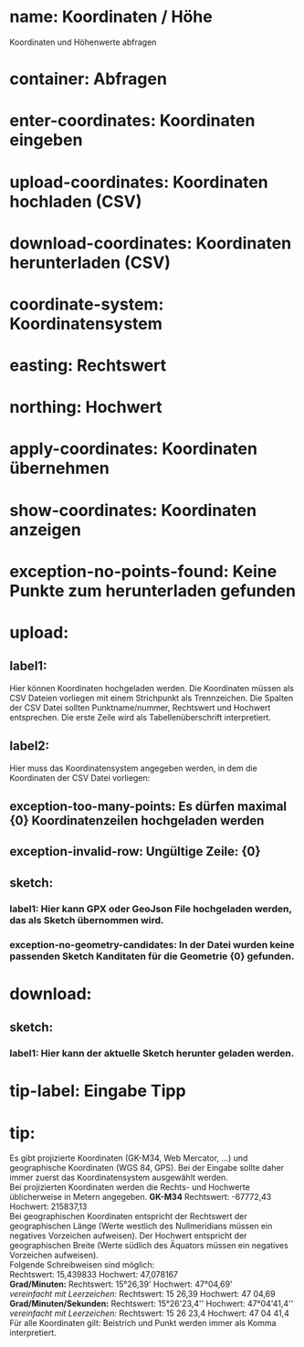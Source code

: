 ﻿# name: Koordinaten / Höhe

Koordinaten und Höhenwerte abfragen

# container: Abfragen

# enter-coordinates: Koordinaten eingeben
# upload-coordinates: Koordinaten hochladen (CSV)
# download-coordinates: Koordinaten herunterladen (CSV)

# coordinate-system: Koordinatensystem
# easting: Rechtswert
# northing: Hochwert
# apply-coordinates: Koordinaten übernehmen
# show-coordinates: Koordinaten anzeigen

# exception-no-points-found: Keine Punkte zum herunterladen gefunden

# upload:
## label1:

Hier können Koordinaten hochgeladen werden. Die Koordinaten müssen als CSV Dateien 
vorliegen mit einem Strichpunkt als Trennzeichen. Die Spalten der CSV Datei sollten 
Punktname/nummer, Rechtswert und Hochwert entsprechen. Die erste Zeile wird als Tabellenüberschrift 
interpretiert.

## label2:

Hier muss das Koordinatensystem angegeben werden, in dem die Koordinaten der CSV Datei vorliegen:

## exception-too-many-points: Es dürfen maximal {0} Koordinatenzeilen hochgeladen werden
## exception-invalid-row: Ungültige Zeile: {0}

## sketch:

### label1: Hier kann GPX oder GeoJson File hochgeladen werden, das als Sketch übernommen wird.
### exception-no-geometry-candidates: In der Datei wurden keine passenden Sketch Kanditaten für die Geometrie {0} gefunden.

# download:

## sketch:

### label1: Hier kann der aktuelle Sketch herunter geladen werden.

# tip-label: Eingabe Tipp
# tip:

Es gibt projizierte Koordinaten (GK-M34, Web Mercator, ...) und geographische Koordinaten (WGS 84, GPS).
Bei der Eingabe sollte daher immer zuerst das Koordinatensystem ausgewählt werden.
<br/>
Bei projizierten Koordinaten werden die Rechts- und Hochwerte üblicherweise in Metern angegeben.
<strong>GK-M34</strong>
Rechtswert: -67772,43 
Hochwert: 215837,13
<br/>
Bei geographischen Koordinaten entspricht der Rechtswert der geographischen Länge (Werte westlich des Nullmeridians müssen ein negatives Vorzeichen aufweisen).
Der Hochwert entspricht der geographischen Breite (Werte südlich des Äquators müssen ein negatives Vorzeichen aufweisen).
<br/>
Folgende Schreibweisen sind möglich:
<br/>
Rechtswert: 15,439833 
Hochwert: 47,078167
<br/>
<strong>Grad/Minuten:</strong>
Rechtswert: 15°26,39' 
Hochwert: 47°04,69'
<br/>
<i>vereinfacht mit Leerzeichen:</i>
Rechtswert: 15 26,39 
Hochwert: 47 04,69
<br/>
<strong>Grad/Minuten/Sekunden:</strong>
Rechtswert: 15°26'23,4'' 
Hochwert: 47°04'41,4''
<br/>
<i>vereinfacht mit Leerzeichen:</i>
Rechtswert: 15 26 23,4 
Hochwert: 47 04 41,4
<br/>
Für alle Koordinaten gilt: Beistrich und Punkt werden immer als Komma interpretiert.